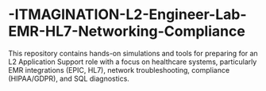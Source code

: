 # -ITMAGINATION-L2-Engineer-Lab-EMR-HL7-Networking-Compliance
This repository contains hands-on simulations and tools for preparing for an L2 Application Support role with a focus on healthcare systems, particularly EMR integrations (EPIC, HL7), network troubleshooting, compliance (HIPAA/GDPR), and SQL diagnostics.

